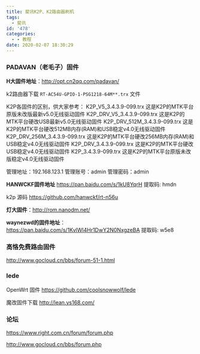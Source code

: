 ```yaml
---
title: 斐讯K2P、K2路由器刷机
tags:
  - 斐讯
id: '478'
categories:
  - - 教程
date: 2020-02-07 18:30:29
---
```


### PADAVAN（老毛子）固件

**H大固件地址**：http://opt.cn2qq.com/padavan/

k2路由器下载 `RT-AC54U-GPIO-1-PSG1218-64M**.trx` 文件

K2P各固件的区别，供大家参考：
K2P_V5_3.4.3.9-099.trx        这是K2P的MTK平台原版未改版最新v5.0无线驱动固件
K2P_DRV_V5_3.4.3.9-099.trx    这是K2P的MTK平台硬改USB最新v5.0无线驱动固件
K2P_DRV_512M_3.4.3.9-099.trx  这是K2P的MTK平台硬改512MB内存(RAM)和USB稳定v4.0无线驱动固件
K2P_DRV_256M_3.4.3.9-099.trx  这是K2P的MTK平台硬改256MB内存(RAM)和USB稳定v4.0无线驱动固件
K2P_DRV_3.4.3.9-099.trx       这是K2P的MTK平台硬改USB稳定v4.0无线驱动固件
K2P_3.4.3.9-099.trx           这是K2P的MTK平台原版未改版稳定v4.0无线驱动固件

管理地址：192.168.123.1
管理账号：admin
管理密码：admin

**HANWCKF固件地址** https://pan.baidu.com/s/1kU8YqrH  提取码: hmdn

k2p 源码 https://github.com/hanwckf/rt-n56u

**灯大固件**：http://rom.nanodm.net/

**waynezwd的固件地址**：https://pan.baidu.com/s/1KvlWl4Hr1DwY2N0NxgzeBA 提取码: w5e8

### 高恪免费路由固件

http://www.gocloud.cn/bbs/forum-51-1.html

### lede

OpenWrt 固件 https://github.com/coolsnowwolf/lede

魔改固件下载 http://lean.ys168.com/

### 论坛

https://www.right.com.cn/forum/forum.php

http://www.gocloud.cn/bbs/forum.php

